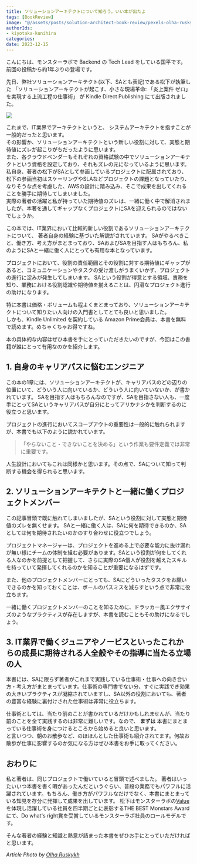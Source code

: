 ```yaml
---
title: ソリューションアーキテクトについて知ろう。いい本が出たよ
tags: [BookReview]
image: "@/assets/posts/solution-architect-book-review/pexels-olha-ruskykh-5984617.jpg"
authorIds:
- kiyotaka-kunihira
categories:
date: 2023-12-15
---
```


こんにちは、モンスターラボで Backend の Tech Lead をしている国平です。<br />
前回の投稿から約1年ぶりの登場です。

先日、弊社ソリューションアーキテクト(以下、SAとも表記)である松下が執筆した 「ソリューションアーキテクトが起こす、小さな現場革命: 「炎上案件 ゼロ」を実現する上流工程の仕事術」 が Kindle Direct Publishing にて出版されました。

[![](https://m.media-amazon.com/images/I/81Z966FuA+L._SY522_.jpg)](https://www.amazon.co.jp/dp/B0CNZWPJQ2)

これまで、IT業界でアーキテクトというと、 システムアーキテクトを指すことが一般的だったと思います。<br />
その影響か、ソリューションアーキテクトという新しい役割に対して、実態と期待値にズレが起こりがちだったように思います。<br />
また、各クラウドベンダーもそれぞれの資格試験の中でソリューションアーキテクトという資格を設定しており、それもズレの元になっているように思います。<br />
私自身、著者の松下がSAとして参画しているプロジェクトに配属されており、松下の参画当初はスケーリングやSLAなどプロジェクトの課題となっていたり、なりそうな点を考慮した、AWSの設計に踏み込み、そこで成果を出してくれることを勝手に期待してしまいました。<br />
実際の著者の活躍と私が持っていた期待値のズレは、一緒に働く中で解消されましたが、本著を通してギャップなくプロジェクトにSAを迎えられるのではないでしょうか。

この本では、IT業界において比較的新しい役割であるソリューションアーキテクトについて、 著者自身の経験に基づいた解説がされています。
SAがやるべきこと、働き方、考え方がまとまっており、SAおよびSAを目指す人はもちろん、私のようにSAと一緒に働く人にとっても有用な本となっています。

プロジェクトにおいて、役割の責任範囲とその役割に対する期待値にギャップがあると、コミュニケーションやタスクの受け渡しがうまくいかず、プロジェクトの進行に淀みが発生してしまいます。
SAという役割が得意とする領域、責務を知り、業務における役割認識や期待値を揃えることは、円滑なプロジェクト進行の助けになります。

特に本書は価格・ボリュームも程よくまとまっており、ソリューションアーキテクトについて知りたい人向けの入門書としてとても良いと思いました。<br />
しかも、Kindle Unlimited を契約している Amazon Prime会員は、本書を無料で読めます。めちゃくちゃお得ですね。

本の具体的な内容はぜひ本書を手にとっていただきたいのですが、今回はこの書籍が誰にとって有用なのかを紹介します。

## 1. 自身のキャリアパスに悩むエンジニア

この本の1章には、ソリューションアーキテクトが、キャリアパスのどの辺りの位置にいて、どういう人に向いているか、どういう人に向いていないか、が書かれています。
SAを目指す人はもちろんなのですが、SAを目指さない人も、一度手にとってSAというキャリアパスが自分にとってアリかナシかを判断するのに役立つと思います。

プロジェクトの進行においてスコープアウトの重要性は一般的に触れられますが、本書でも以下のように説かれています。

> 「やらないこと・できないことを決める」という作業も要件定義では非常に重要です。

人生設計においてもこれは同様かと思います。その点で、SAについて知って判断する機会を得られると思います。

## 2. ソリューションアーキテクトと一緒に働くプロジェクトメンバー 

この記事冒頭で既に触れてしまいましたが、SAという役割に対して実態と期待値のズレを無くせます。
SAと一緒に働く人は、SAに何を期待できるのか、SAとしては何を期待されたいのかのすり合わせに役立つでしょう。

プロジェクトマネージャーは、プロジェクトを進める上で必要な能力に抜け漏れが無い様にチームの体制を組む必要があります。SAという役割が何をしてくれる人なのかを前提として把握して、さらに実際のSA個人が役割を越えたスキルを持っていて発揮してくれるのかを知ることが重要になるはずです。

また、他のプロジェクトメンバーにとっても、SAにどういったタスクをお願いできるのかを知っておくことは、ボールのパスミスを減らすという点で非常に役立ちます。

一緒に働くプロジェクトメンバーのことを知るために、ドラッカー風エクササイズのようなプラクティスが存在しますが、本書を読むこともその助けになるでしょう。

## 3. IT業界で働くジュニアやノービスといったこれからの成長に期待される人全般やその指導に当たる立場の人

本書には、SAに限らず著者がこれまで実践している仕事術・仕事への向き合い方・考え方がまとまっています。仕事術の専門書でない分、すぐに実践でき効果の大きいプラクティスが凝縮されていますし、SA以外の役割においても、著者の豊富な経験に裏付けされた仕事術は非常に役立ちます。

仕事術としては、当たり前のことが書かれているだけかもしれませんが、当たり前のことを全て実践するのは非常に難しいです。なので、 **まずは** 本書にまとまっている仕事術を身につけるところから始めると良いと思います。<br />
と言いつつ、朝のお散歩など、のほほんとした仕事術も紹介されてます。何故お散歩が仕事に影響するのか気になる方はぜひ本書をお手に取ってください。

## おわりに

私と著者は、同じプロジェクトで働いていると冒頭で述べました。
著者はいったいいつ本書を書く暇があったんだというぐらい、普段の業務でもパワフルに活躍されています。もちろん、働き方がパワフルなだけでなく、本書にまとまっている知見を存分に発揮して成果を出しています。
松下はモンスターラボの[Value](https://www.join.monstar-lab.com/mission-values)を体現し活躍している社員を四半期ごとに表彰するTHE BEST Monstars Awardにて、Do what's right賞を受賞しているモンスターラボ社員のロールモデルです。

そんな著者の経験と知識と熱意が詰まった本書をぜひお手にとっていただければと思います。

_Article Photo by [Olha Ruskykh](https://www.pexels.com/ja-jp/photo/5984617/)_

